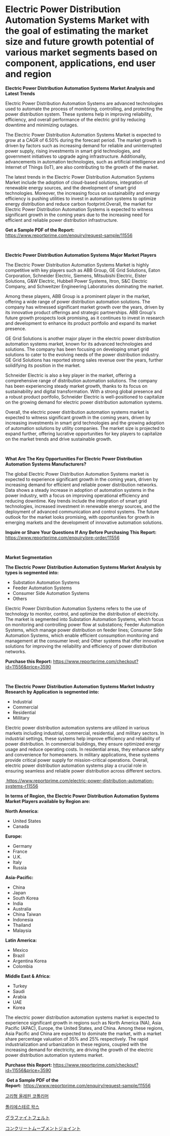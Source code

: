 <p><h1>Electric Power Distribution Automation Systems Market with the goal of estimating the market size and future growth potential of various market segments based on component, applications, end user and region</h1></p><p><strong>Electric Power Distribution Automation Systems Market Analysis and Latest Trends</strong></p>
<p><p>Electric Power Distribution Automation Systems are advanced technologies used to automate the process of monitoring, controlling, and protecting the power distribution system. These systems help in improving reliability, efficiency, and overall performance of the electric grid by reducing downtime and minimizing outages.</p><p>The Electric Power Distribution Automation Systems Market is expected to grow at a CAGR of 6.50% during the forecast period. The market growth is driven by factors such as increasing demand for reliable and uninterrupted power supply, rising investments in smart grid technologies, and government initiatives to upgrade aging infrastructure. Additionally, advancements in automation technologies, such as artificial intelligence and Internet of Things (IoT), are also contributing to the growth of the market.</p><p>The latest trends in the Electric Power Distribution Automation Systems Market include the adoption of cloud-based solutions, integration of renewable energy sources, and the development of smart grid technologies. Moreover, the increasing focus on sustainability and energy efficiency is pushing utilities to invest in automation systems to optimize energy distribution and reduce carbon footprint.Overall, the market for Electric Power Distribution Automation Systems is expected to witness significant growth in the coming years due to the increasing need for efficient and reliable power distribution infrastructure.</p></p>
<p><strong>Get a Sample PDF of the Report:&nbsp;</strong> <a href="https://www.reportprime.com/enquiry/request-sample/11556">https://www.reportprime.com/enquiry/request-sample/11556</a></p>
<p>&nbsp;</p>
<p><strong>Electric Power Distribution Automation Systems Major Market Players</strong></p>
<p><p>The Electric Power Distribution Automation Systems Market is highly competitive with key players such as ABB Group, GE Grid Solutions, Eaton Corporation, Schneider Electric, Siemens, Mitsubishi Electric, Elster Solutions, G&W Electric, Hubbell Power Systems, Itron, S&C Electric Company, and Schweitzer Engineering Laboratories dominating the market.</p><p>Among these players, ABB Group is a prominent player in the market, offering a wide range of power distribution automation solutions. The company has witnessed significant market growth over the years, driven by its innovative product offerings and strategic partnerships. ABB Group's future growth prospects look promising, as it continues to invest in research and development to enhance its product portfolio and expand its market presence.</p><p>GE Grid Solutions is another major player in the electric power distribution automation systems market, known for its advanced technologies and solutions. The company has been focusing on developing smart grid solutions to cater to the evolving needs of the power distribution industry. GE Grid Solutions has reported strong sales revenue over the years, further solidifying its position in the market.</p><p>Schneider Electric is also a key player in the market, offering a comprehensive range of distribution automation solutions. The company has been experiencing steady market growth, thanks to its focus on sustainability and digital transformation. With a strong global presence and a robust product portfolio, Schneider Electric is well-positioned to capitalize on the growing demand for electric power distribution automation systems.</p><p>Overall, the electric power distribution automation systems market is expected to witness significant growth in the coming years, driven by increasing investments in smart grid technologies and the growing adoption of automation solutions by utility companies. The market size is projected to expand further, offering lucrative opportunities for key players to capitalize on the market trends and drive sustainable growth.</p></p>
<p>&nbsp;</p>
<p><strong>What Are The Key Opportunities For Electric Power Distribution Automation Systems Manufacturers?</strong></p>
<p><p>The global Electric Power Distribution Automation Systems market is expected to experience significant growth in the coming years, driven by increasing demand for efficient and reliable power distribution networks. Data shows a steady increase in adoption of automation systems in the power industry, with a focus on improving operational efficiency and reducing downtime. Key trends include the integration of smart grid technologies, increased investment in renewable energy sources, and the deployment of advanced communication and control systems. The future outlook for the market looks promising, with opportunities for growth in emerging markets and the development of innovative automation solutions.</p></p>
<p><strong>Inquire or Share Your Questions If Any Before Purchasing This Report:</strong> <a href="https://www.reportprime.com/enquiry/pre-order/11556">https://www.reportprime.com/enquiry/pre-order/11556</a></p>
<p>&nbsp;</p>
<p><strong>Market Segmentation</strong></p>
<p><strong>The Electric Power Distribution Automation Systems Market Analysis by types is segmented into:</strong></p>
<p><ul><li>Substation Automation Systems</li><li>Feeder Automation Systems</li><li>Consumer Side Automation Systems</li><li>Others</li></ul></p>
<p><p>Electric Power Distribution Automation Systems refers to the use of technology to monitor, control, and optimize the distribution of electricity. The market is segmented into Substation Automation Systems, which focus on monitoring and controlling power flow at substations; Feeder Automation Systems, which manage power distribution on feeder lines; Consumer Side Automation Systems, which enable efficient consumption monitoring and management at the consumer level; and Other systems that offer innovative solutions for improving the reliability and efficiency of power distribution networks.</p></p>
<p><strong>Purchase this Report:&nbsp;</strong><a href="https://www.reportprime.com/checkout?id=11556&price=3590">https://www.reportprime.com/checkout?id=11556&price=3590</a></p>
<p>&nbsp;</p>
<p><strong>The Electric Power Distribution Automation Systems Market Industry Research by Application is segmented into:</strong></p>
<p><ul><li>Industrial</li><li>Commercial</li><li>Residential</li><li>Millitary</li></ul></p>
<p><p>Electric power distribution automation systems are utilized in various markets including industrial, commercial, residential, and military sectors. In industrial settings, these systems help improve efficiency and reliability of power distribution. In commercial buildings, they ensure optimized energy usage and reduce operating costs. In residential areas, they enhance safety and convenience for homeowners. In military applications, these systems provide critical power supply for mission-critical operations. Overall, electric power distribution automation systems play a crucial role in ensuring seamless and reliable power distribution across different sectors.</p></p>
<p><a href="https://www.reportprime.com/electric-power-distribution-automation-systems-r11556">&nbsp;https://www.reportprime.com/electric-power-distribution-automation-systems-r11556</a></p>
<p><strong>In terms of Region, the Electric Power Distribution Automation Systems Market Players available by Region are:</strong></p>
<p>
    <p> <strong> North America: </strong>
        <ul>
            <li>United States</li>
            <li>Canada</li>
        </ul>
        </p> 
    <p> <strong> Europe: </strong>
        <ul>
            <li>Germany</li>
            <li>France</li>
            <li>U.K.</li>
            <li>Italy</li>
            <li>Russia</li>
        </ul>
        </p> 
    <p> <strong> Asia-Pacific: </strong>
        <ul>
            <li>China</li>
            <li>Japan</li>
            <li>South Korea</li>
            <li>India</li>
            <li>Australia</li>
            <li>China Taiwan</li>
            <li>Indonesia</li>
            <li>Thailand</li>
            <li>Malaysia</li>
        </ul>
        </p> 
    <p> <strong> Latin America: </strong>
        <ul>
            <li>Mexico</li>
            <li>Brazil</li>
            <li>Argentina Korea</li>
            <li>Colombia</li>
        </ul>
        </p> 
    <p> <strong> Middle East & Africa: </strong>
        <ul>
            <li>Turkey</li>
            <li>Saudi</li>
            <li>Arabia</li>
            <li>UAE</li>
            <li>Korea</li>
        </ul>
    </p>
    </p>
<p><p>The electric power distribution automation systems market is expected to experience significant growth in regions such as North America (NA), Asia Pacific (APAC), Europe, the United States, and China. Among these regions, Asia Pacific and China are expected to dominate the market, with a market share percentage valuation of 35% and 25% respectively. The rapid industrialization and urbanization in these regions, coupled with the increasing demand for electricity, are driving the growth of the electric power distribution automation systems market.</p></p>
<p><strong>Purchase this Report: </strong><a href="https://www.reportprime.com/checkout?id=11556&price=3590">https://www.reportprime.com/checkout?id=11556&price=3590</a></p>
<p>&nbsp;<strong>Get a Sample PDF of the Report:&nbsp;&nbsp;</strong><a href="https://www.reportprime.com/enquiry/request-sample/11556">https://www.reportprime.com/enquiry/request-sample/11556</a></p>
<p><strong></strong></p>
<p><p><a href="https://medium.com/@leatharoan20231/%EC%82%AC%EC%9D%B4%ED%81%B4%EB%A6%AD-%EC%98%AC%EB%A0%88%ED%95%80-%EA%B3%B5%EC%A4%91%ED%95%A9%EC%B2%B4-%EC%8B%9C%EC%9E%A5-2031%EB%85%84%EA%B9%8C%EC%A7%80%EC%9D%98-%ED%8A%B8%EB%A0%8C%EB%93%9C-%EC%98%88%EC%B8%A1-%EB%B0%8F-%EA%B2%BD%EC%9F%81-%EB%B6%84%EC%84%9D-462185bbee65">고리형 올레핀 코폴리머</a></p><p><a href="https://medium.com/@everettilkinson56562023/%ED%8F%B4%EB%A6%AC%EC%97%90%EC%8A%A4%ED%84%B0-%EC%99%81%EC%8A%A4-%EC%8B%9C%EC%9E%A5-%EA%B7%9C%EB%AA%A8-cagr-%ED%8A%B8%EB%A0%8C%EB%93%9C-2024-2030-1b966c5e8ed9">폴리에스테르 왁스</a></p><p><a href="https://medium.com/@isomgleason2023/%E6%AC%A1%E3%81%AE%E6%96%87%E7%AB%A0%E3%82%92%E6%97%A5%E6%9C%AC%E8%AA%9E%E3%81%AB%E7%BF%BB%E8%A8%B3%E3%81%97%E3%81%A6%E3%81%8F%E3%81%A0%E3%81%95%E3%81%84-%E3%82%B0%E3%83%A9%E3%83%95%E3%82%A1%E3%82%A4%E3%83%88%E3%83%95%E3%82%A7%E3%83%AB%E3%83%88%E5%B8%82%E5%A0%B4%E3%81%AE%E3%82%A4%E3%83%B3%E3%82%B5%E3%82%A4%E3%83%88-%E5%B8%82%E5%A0%B4%E5%8B%95%E5%90%91-%E6%88%90%E9%95%B7-2024%E5%B9%B4%E3%81%8B%E3%82%892031%E5%B9%B4%E3%81%BE%E3%81%A7%E3%81%AE%E4%BA%88%E6%B8%AC-92900453b1c9">グラファイトフェルト</a></p><p><a href="https://medium.com/@billyhopkins526/%E3%82%B3%E3%83%B3%E3%82%AF%E3%83%AA%E3%83%BC%E3%83%88%E8%A3%BD%E5%8B%95%E3%81%8D%E6%8E%A5%E5%90%88%E9%83%A8%E5%B8%82%E5%A0%B4%E3%81%AE%E3%82%B7%E3%82%A7%E3%82%A2%E9%80%B2%E5%8C%96%E3%81%A8%E5%B8%82%E5%A0%B4%E6%88%90%E9%95%B7%E3%83%88%E3%83%AC%E3%83%B3%E3%83%892024%E5%B9%B4%E3%81%8B%E3%82%892031%E5%B9%B4%E3%81%BE%E3%81%A7-35833180c384">コンクリートムーブメントジョイント</a></p></p>